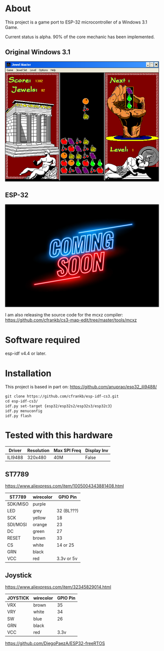# About

This project is a game port to ESP-32 microcontroller of a Windows 3.1 Game.

Current status is alpha. 90% of the core mechanic has been implemented.

## Original Windows 3.1

![Image](images/jewel-master.png 'icon')

## ESP-32

![Image](images/coming-soon.webp 'icon')

I am also releasing the source code for the mcxz compiler:
https://github.com/cfrankb/cs3-map-edit/tree/master/tools/mcxz

# Software required

esp-idf v4.4 or later.

# Installation

This project is based in part on: https://github.com/anuprao/esp32_ili9488/

```Shell
git clone https://github.com/cfrankb/esp-idf-cs3.git
cd esp-idf-cs3/
idf.py set-target {esp32/esp32s2/esp32s3/esp32c3}
idf.py menuconfig
idf.py flash
```

# Tested with this hardware

| Driver  | Resolution | Max SPI Freq | Display Inv |
| ------- | ---------- | ------------ | ----------- |
| ILI9488 | 320x480    | 40M          | False       |

## ST7789

https://www.aliexpress.com/item/1005004343881408.html

| ST7789   | wirecolor | GPIO Pin   |
| -------- | --------- | ---------- |
| SDK/MISO | purple    |            |
| LED      | grey      | 32 (BL???) |
| SCK      | yellow    | 18         |
| SDI/MOSI | orange    | 23         |
| DC       | green     | 27         |
| RESET    | brown     | 33         |
| CS       | white     | 14 or 25   |
| GRN      | black     |            |
| VCC      | red       | 3.3v or 5v |

## Joystick

https://www.aliexpress.com/item/32345829014.html

| JOYSTICK | wirecolor | GPIO Pin |
| -------- | --------- | -------- |
| VRX      | brown     | 35       |
| VRY      | white     | 34       |
| SW       | blue      | 26       |
| GRN      | black     |          |
| VCC      | red       | 3.3v     |

https://github.com/DiegoPaezA/ESP32-freeRTOS
